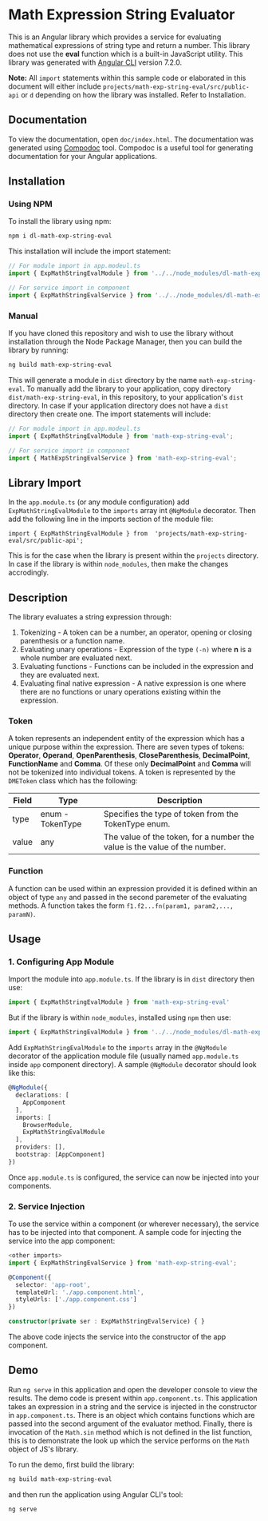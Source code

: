 # Math Expression String Evaluator
This is an Angular library which provides a service for evaluating mathematical expressions of string type and return a number. This library does not use the **eval** function which is a built-in JavaScript utility.
This library was generated with [Angular CLI](https://github.com/angular/angular-cli) version 7.2.0.

**Note:** All `import` statements within this sample code or elaborated in this document will either include `projects/math-exp-string-eval/src/public-api` or `d` depending on how the library was installed. Refer to Installation.

## Documentation
To view the documentation, open `doc/index.html`. The documentation was generated using [Compodoc](https://compodoc.app/) tool. Compodoc is a useful tool for generating documentation for your Angular applications.

## Installation
### Using NPM
To install the library using npm:
```sh
npm i dl-math-exp-string-eval
```
This installation will include the import statement:
```typescript
// For module import in app.modeul.ts
import { ExpMathStringEvalModule } from '../../node_modules/dl-math-exp-string-eval';

// For service import in component
import { ExpMathStringEvalService } from '../../node_modules/dl-math-exp-string-eval';
```

### Manual
If you have cloned this repository and wish to use the library without installation through the Node Package Manager, then you can build the library by running:
```sh
ng build math-exp-string-eval
```
This will generate a module in `dist` directory by the name `math-exp-string-eval`.
To manually add the library to your application, copy directory `dist/math-exp-string-eval`, in this repository, to your application's `dist` directory. In case if your application directory does not have a `dist` directory then create one.
The import statements will include:
```typescript
// For module import in app.modeul.ts
import { ExpMathStringEvalModule } from 'math-exp-string-eval';

// For service import in component
import { MathExpStringEvalService } from 'math-exp-string-eval';
```

## Library Import
In the `app.module.ts` (or any module configuration) add `ExpMathStringEvalModule` to the `imports` array int `@NgModule` decorator. Then add the following line in the imports section of the module file:

    import { ExpMathStringEvalModule } from  'projects/math-exp-string-eval/src/public-api';
 This is for the case when the library is present within the `projects` directory. In case if the library is within `node_modules`, then make the changes accrodingly.

## Description
The library evaluates a string expression through:

 1. Tokenizing - A token can be a number, an operator, opening or closing parenthesis or a function name.
 2. Evaluating unary operations - Expression of the type `(-n)` where **n** is a whole number are evaluated next.
 3. Evaluating functions - Functions can be included in the expression and they are evaluated next.
 4. Evaluating final native expression - A native expression is one where there are no functions or unary operations existing within the expression.

### Token
A token represents an independent entity of the expression which has a unique purpose within the expression. There are seven types of tokens: **Operator**, **Operand**, **OpenParenthesis**, **CloseParenthesis**, **DecimalPoint**, **FunctionName** and **Comma**. Of these only **DecimalPoint** and **Comma** will not be tokenized into individual tokens. A token is represented by the `DMEToken` class which has the following:

| Field | Type | Description |
|--|--|--|
| type | enum - TokenType | Specifies the type of token from the TokenType enum. |
| value | any | The value of the token, for a number the value is the value of the number. |

### Function
A function can be used within an expression provided it is defined within an object of type `any` and passed in the second paremeter of the evaluating methods. A function takes the form `f1.f2...fn(param1, param2,..., paramN)`.

## Usage
### 1. Configuring App Module
Import the module into `app.module.ts`. If the library is in `dist` directory then use:
```typescript
import { ExpMathStringEvalModule } from 'math-exp-string-eval'
```
But if the library is within `node_modules`, installed using `npm` then use:
```typescript
import { ExpMathStringEvalModule } from '../../node_modules/dl-math-exp-string-eval'
```
Add `ExpMathStringEvalModule` to the `imports` array in the `@NgModule` decorator of the application module file (usually named `app.module.ts` inside `app` component directory). A sample `@NgModule` decorator should look like this:
```typescript
@NgModule({
  declarations: [
    AppComponent
  ],
  imports: [
    BrowserModule,
    ExpMathStringEvalModule
  ],
  providers: [],
  bootstrap: [AppComponent]
})
```
Once `app.module.ts` is configured, the service can now be injected into your components.

### 2. Service Injection
To use the service within a component (or wherever necessary), the service has to be injected into that component. A sample code for injecting the service into the app component:
```typescript
<other imports>
import { ExpMathStringEvalService } from 'math-exp-string-eval';

@Component({
  selector: 'app-root',
  templateUrl: './app.component.html',
  styleUrls: ['./app.component.css']
})

constructor(private ser : ExpMathStringEvalService) { }
```
The above code injects the service into the constructor of the app component.

## Demo
Run `ng serve` in this application and open the developer console to view the results.
The demo code is present within `app.component.ts`. This application takes an expression in a string and the service is injected in the constructor in `app.component.ts`. There is an object which contains functions which are passed into the second argument of the evaluator method. Finally, there is invocation of the `Math.sin` method which is not defined in the list function, this is to demonstrate the look up which the service performs on the `Math` object of JS's library.

To run the demo, first build the library:
```sh
ng build math-exp-string-eval
```
and then run the application using Angular CLI's tool:
```sh
ng serve
```
